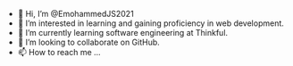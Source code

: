 - 👋 Hi, I’m @EmohammedJS2021
- 👀 I’m interested in learning and gaining proficiency in web development.
- 🌱 I’m currently learning software engineering at Thinkful.
- 💞️ I’m looking to collaborate on GitHub.
- 📫 How to reach me ...

<!---
EmohammedJS2021/EmohammedJS2021 is a ✨ special ✨ repository because its `README.md` (this file) appears on your GitHub profile.
You can click the Preview link to take a look at your changes.
--->
